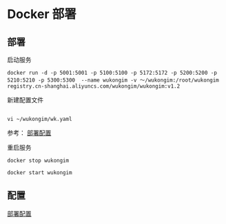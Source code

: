 # Docker 部署


## 部署

启动服务

```shell
docker run -d -p 5001:5001 -p 5100:5100 -p 5172:5172 -p 5200:5200 -p 5210:5210 -p 5300:5300  --name wukongim -v ～/wukongim:/root/wukongim  registry.cn-shanghai.aliyuncs.com/wukongim/wukongim:v1.2

```

新建配置文件

```shell

vi ~/wukongim/wk.yaml

```

参考： [部署配置](/guide/deploy-config)




重启服务

```shell
docker stop wukongim
```

```shell
docker start wukongim
```



## 配置

[部署配置](/guide/deploy-config)
